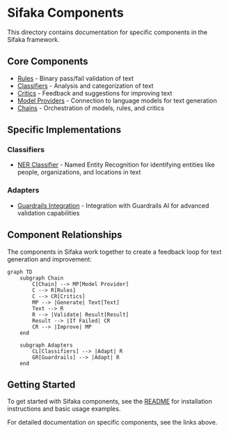 # Sifaka Components

This directory contains documentation for specific components in the Sifaka framework.

## Core Components

- [Rules](rules.md) - Binary pass/fail validation of text
- [Classifiers](classifiers.md) - Analysis and categorization of text
- [Critics](critics.md) - Feedback and suggestions for improving text
- [Model Providers](model_providers.md) - Connection to language models for text generation
- [Chains](chains.md) - Orchestration of models, rules, and critics

## Specific Implementations

### Classifiers

- [NER Classifier](ner_classifier.md) - Named Entity Recognition for identifying entities like people, organizations, and locations in text

### Adapters

- [Guardrails Integration](guardrails_integration.md) - Integration with Guardrails AI for advanced validation capabilities

## Component Relationships

The components in Sifaka work together to create a feedback loop for text generation and improvement:

```mermaid
graph TD
    subgraph Chain
        C[Chain] --> MP[Model Provider]
        C --> R[Rules]
        C --> CR[Critics]
        MP --> |Generate| Text[Text]
        Text --> R
        R --> |Validate| Result[Result]
        Result --> |If Failed| CR
        CR --> |Improve| MP
    end

    subgraph Adapters
        CL[Classifiers] --> |Adapt| R
        GR[Guardrails] --> |Adapt| R
    end
```

## Getting Started

To get started with Sifaka components, see the [README](../../README.md) for installation instructions and basic usage examples.

For detailed documentation on specific components, see the links above.
